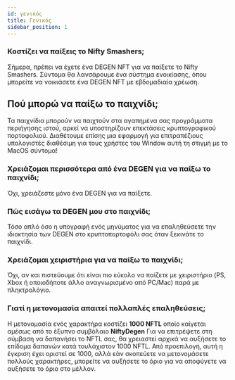 ```yaml
---
id: γενικός
title: Γενικός
sidebar_position: 1
---
```


### **Κοστίζει να παίξεις το Nifty Smashers;**

Σήμερα, πρέπει να έχετε ένα DEGEN NFT για να παίξετε το Nifty Smashers. Σύντομα θα λανσάρουμε ένα σύστημα ενοικίασης, όπου μπορείτε να νοικιάσετε ένα DEGEN NFT με εβδομαδιαία χρέωση.

## Πού μπορώ να παίξω το παιχνίδι;

Τα παιχνίδια μπορούν να παιχτούν στα αγαπημένα σας προγράμματα περιήγησης ιστού, αρκεί να υποστηρίζουν επεκτάσεις κρυπτογραφικού πορτοφολιού. Διαθέτουμε επίσης μια εφαρμογή για επιτραπέζιους υπολογιστές διαθέσιμη για τους χρήστες του Window αυτή τη στιγμή με το MacOS σύντομα!

### **Χρειάζομαι περισσότερα από ένα DEGEN για να παίξω το παιχνίδι;**

Όχι, χρειάζεστε μόνο ένα DEGEN για να παίξετε.

### Πώς εισάγω τα DEGEN μου στο παιχνίδι;

Τόσο απλό όσο η υπογραφή ενός μηνύματος για να επαληθεύσετε την ιδιοκτησία των DEGEN στο κρυπτοπορτοφόλι σας όταν ξεκινάτε το παιχνίδι.

### **Χρειάζομαι χειριστήρια για να παίξω το παιχνίδι;**
Όχι, αν και πιστεύουμε ότι είναι πιο εύκολο να παίζετε με χειριστήριο (PS, Xbox ή οποιοδήποτε άλλο αναγνωρισμένο από PC/Mac) παρά με πληκτρολόγιο.

### Γιατί η μετονομασία απαιτεί πολλαπλές επαληθεύσεις;

Η μετονομασία ενός χαρακτήρα κοστίζει **1000 NFTL** οποίο καίγεται αμέσως από το έξυπνο συμβόλαιο **NiftyDegen** Για να επιτρέψετε στη σύμβαση να δαπανήσει το NFTL σας, θα χρειαστεί αρχικά να αυξήσετε το επίδομα δαπανών κατά τουλάχιστον 1000 NFTL. Από προεπιλογή, αυτή η έγκριση έχει οριστεί σε 1000, αλλά εάν σκοπεύετε να μετονομάσετε πολλούς χαρακτήρες, μπορείτε να αυξήσετε το όριο για να αποφύγετε να αυξήσετε το όριο στο μέλλον.
